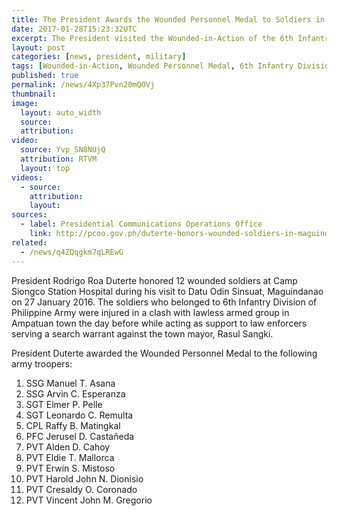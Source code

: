 ```yaml
---
title: The President Awards the Wounded Personnel Medal to Soldiers in Maguindanao
date: 2017-01-28T15:23:32UTC
excerpt: The President visited the Wounded-in-Action of the 6th Infantry Division at Camp Siongco Station Hospital in Maguindanao on 27 January 2017 and awarded the Wounded Personnel Medal to soldiers.
layout: post
categories: [news, president, military]
tags: [Wounded-in-Action, Wounded Personnel Medal, 6th Infantry Division, Maguindanao]
published: true
permalink: /news/4Xp37Pvn20mQOVj
thumbnail:
image:
  layout: auto_width
  source: 
  attribution: 
video:
  source: Yvp_SN8NUjQ
  attribution: RTVM
  layout: top
videos:
  - source: 
    attribution: 
    layout: 
sources:
  - label: Presidential Communications Operations Office
    link: http://pcoo.gov.ph/duterte-honors-wounded-soldiers-in-maguindanao-28-jan-2017/
related:
  - /news/q4ZQqgkm7qLREwG
---
```


President Rodrigo Roa Duterte honored 12 wounded soldiers at Camp Siongco Station Hospital during his visit to Datu Odin Sinsuat, Maguindanao on 27 January 2016. The soldiers who belonged to 6th Infantry Division of Philippine Army were injured in a clash with lawless armed group in Ampatuan town the day before while acting as support to law enforcers serving a search warrant against the town mayor, Rasul Sangki.

President Duterte awarded the Wounded Personnel Medal to the following army troopers:

1. SSG Manuel T. Asana
2. SSG Arvin C. Esperanza
3. SGT Elmer P. Pelle
4. SGT Leonardo C. Remulta
5. CPL Raffy B. Matingkal
6. PFC Jerusel D. Castañeda
7. PVT Alden D. Cahoy
8. PVT Eldie T. Mallorca
9. PVT Erwin S. Mistoso
10. PVT Harold John N. Dionisio
11. PVT Cresaldy O. Coronado
12. PVT Vincent John M. Gregorio
